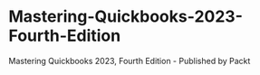 # Mastering-Quickbooks-2023-Fourth-Edition
Mastering Quickbooks 2023, Fourth Edition - Published by Packt
